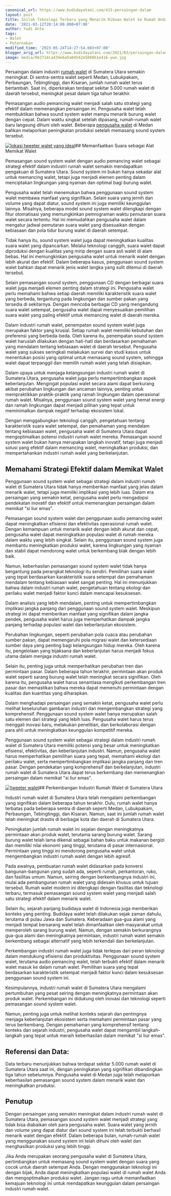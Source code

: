 ```yaml
---
canonical_url: https://www.budidayatani.com/415-persaingan-dalam
layout: post
title: Inilah Teknologi Terbaru yang Menarik Ribuan Walet ke Rumah Anda
date: '2021-03-12T20:14:00.000+07:00'
author: Yudi Anto
tags:
- Walet
- Peternakan
modified_time: '2023-05-24T14:27:54.603+07:00'
blogger_orig_url: https://www.budidayatani.com/2021/03/persaingan-dalam-memikat-si-liur-emas.html
image: media/862714ca434e6a5a04542e5060b1e416-ywe.jpg
---
```

Persaingan dalam industri [rumah walet](https://www.budidayatani.com/search/label/Walet) di Sumatera Utara semakin meningkat. Di sentra-sentra walet seperti Medan, Lubukpakam, Perbaungan, Tebingtinggi, dan Kisaran, jumlah rumah walet terus bertambah. Saat ini, diperkirakan terdapat sekitar 5.000 rumah walet di daerah tersebut, meningkat pesat dalam tiga tahun terakhir.

Pemasangan audio pemancing walet menjadi salah satu strategi yang efektif dalam memenangkan persaingan ini. Pengusaha walet telah membuktikan bahwa sound system walet mampu menarik burung walet dengan cepat. Dalam waktu singkat setelah dipasang, rumah-rumah walet baru langsung dihuni oleh walet. Beberapa [pengusaha walet](https://www.budidayatani.com/2021/10/gelar-raja-walet-merah-bagi-boedi.html) di Medan bahkan melaporkan peningkatan produksi setelah memasang sound system tersebut.

[![lokasi tweeter walet yang ideal](https://blogger.googleusercontent.com/img/b/R29vZ2xl/AVvXsEgxKIWT44Cyrv13wd8Jye8TzWDJc0cKo6U_8m2gmZERRMzzBgU4v4yiQqjTn3RHADNPqLUIyNNEBQ6RCLsuXrjh_ZmYreawJ6hqafh0ka2EfzPStLVCnuA15UHgIyJ9p-kRVlOb1UIrRqva9eQb_szQaoAZvnaT5RRlRYaHaCaCsEP61ltGwWrFkTmYEQ/w640-h360/ywe.jpg)](https://blogger.googleusercontent.com/img/b/R29vZ2xl/AVvXsEgxKIWT44Cyrv13wd8Jye8TzWDJc0cKo6U_8m2gmZERRMzzBgU4v4yiQqjTn3RHADNPqLUIyNNEBQ6RCLsuXrjh_ZmYreawJ6hqafh0ka2EfzPStLVCnuA15UHgIyJ9p-kRVlOb1UIrRqva9eQb_szQaoAZvnaT5RRlRYaHaCaCsEP61ltGwWrFkTmYEQ/s2133/ywe.jpg)## Memanfaatkan Suara sebagai Alat Memikat Walet

Pemasangan sound system walet dengan audio pemancing walet sebagai strategi efektif dalam industri rumah walet semakin mendapatkan pengakuan di Sumatera Utara. Sound system ini bukan hanya sekadar alat untuk memancing walet, tetapi juga menjadi elemen penting dalam menciptakan lingkungan yang nyaman dan optimal bagi burung walet.

Pengusaha walet telah menemukan bahwa penggunaan sound system walet membawa manfaat yang signifikan. Selain suara yang jernih dan volume yang dapat diatur, sound system ini juga memiliki keunggulan lainnya. Misalnya, beberapa model sound system walet dilengkapi dengan fitur otomatisasi yang memungkinkan pemrograman waktu pemutaran suara walet secara tertentu. Hal ini memudahkan pengusaha walet dalam mengatur jadwal pemutaran suara walet yang disesuaikan dengan kebiasaan dan pola tidur burung walet di daerah setempat.

Tidak hanya itu, sound system walet juga dapat meningkatkan kualitas suara walet yang dipancarkan. Melalui teknologi canggih, suara walet dapat diproduksi dengan kualitas yang mirip dengan suara asli walet di alam bebas. Hal ini memungkinkan pengusaha walet untuk menarik walet dengan lebih akurat dan efektif. Dalam beberapa kasus, penggunaan sound system walet bahkan dapat menarik jenis walet langka yang sulit ditemui di daerah tersebut.

Selain pemasangan sound system, penggunaan CD dengan berbagai suara walet juga menjadi elemen penting dalam strategi ini. Pengusaha walet perlu memahami bahwa setiap daerah memiliki karakteristik suara walet yang berbeda, tergantung pada lingkungan dan sumber pakan yang tersedia di sekitarnya. Dengan mencoba berbagai CD yang mengandung suara walet setempat, pengusaha walet dapat menyesuaikan pemilihan suara walet yang paling efektif untuk memancing walet di daerah mereka.

Dalam industri rumah walet, penempatan sound system walet juga merupakan faktor yang krusial. Setiap rumah walet memiliki kebutuhan dan preferensi yang berbeda-beda. Oleh karena itu, penempatan sound system walet haruslah dilakukan dengan hati-hati dan berdasarkan pemahaman yang mendalam tentang kebiasaan walet di daerah tersebut. Pengusaha walet yang sukses seringkali melakukan survei dan studi kasus untuk menentukan posisi yang optimal untuk memasang sound system, sehingga walet dapat terpanggil dan memilih rumah walet yang telah disiapkan.

Dalam upaya untuk menjaga kelangsungan industri rumah walet di Sumatera Utara, pengusaha walet juga perlu mempertimbangkan aspek keberlanjutan. Mengingat populasi walet secara alami dapat berkurang akibat perubahan lingkungan dan ancaman lainnya, penting untuk mempraktikkan praktik-praktik yang ramah lingkungan dalam operasional rumah walet. Misalnya, penggunaan sound system walet yang hemat energi dan ramah lingkungan dapat menjadi pilihan yang tepat untuk meminimalkan dampak negatif terhadap ekosistem lokal.

Dengan menggabungkan teknologi canggih, pengetahuan tentang karakteristik suara walet setempat, dan pemahaman yang mendalam tentang kebiasaan walet, pengusaha walet di Sumatera Utara dapat mengoptimalkan potensi industri rumah walet mereka. Pemasangan sound system walet bukan hanya merupakan langkah inovatif, tetapi juga menjadi solusi yang efektif dalam memancing walet, meningkatkan produksi, dan mempertahankan industri rumah walet yang berkelanjutan.

## Memahami Strategi Efektif dalam Memikat Walet

Penggunaan sound system walet sebagai strategi dalam industri rumah walet di Sumatera Utara tidak hanya memberikan manfaat yang jelas dalam menarik walet, tetapi juga memiliki implikasi yang lebih luas. Dalam era persaingan yang semakin ketat, pengusaha walet perlu mengadopsi pendekatan inovatif dan efektif untuk memenangkan persaingan dalam memikat "si liur emas".

Pemasangan sound system walet dan penggunaan audio pemancing walet dapat meningkatkan efisiensi dan efektivitas operasional rumah walet. Dengan kemampuan untuk menarik walet dengan lebih akurat dan cepat, pengusaha walet dapat meningkatkan populasi walet di rumah mereka dalam waktu yang lebih singkat. Selain itu, penggunaan sound system juga membantu meningkatkan produksi walet, karena lingkungan yang nyaman dan stabil dapat mendorong walet untuk berkembang biak dengan lebih baik.

Namun, keberhasilan pemasangan sound system walet tidak hanya bergantung pada perangkat teknologi itu sendiri. Pemilihan suara walet yang tepat berdasarkan karakteristik suara setempat dan pemahaman mendalam tentang kebiasaan walet sangat penting. Hal ini menunjukkan bahwa dalam industri rumah walet, pengetahuan tentang ekologi dan perilaku walet menjadi faktor kunci dalam mencapai kesuksesan.

Dalam analisis yang lebih mendalam, penting untuk mempertimbangkan implikasi jangka panjang dari penggunaan sound system walet. Meskipun strategi ini dapat memberikan manfaat yang signifikan dalam jangka pendek, pengusaha walet harus juga memperhatikan dampak jangka panjang terhadap populasi walet dan keberlanjutan ekosistem.

Perubahan lingkungan, seperti perubahan pola cuaca atau perubahan sumber pakan, dapat memengaruhi pola migrasi walet dan ketersediaan sumber daya yang penting bagi kelangsungan hidup mereka. Oleh karena itu, pengelolaan yang bijaksana dan keberlanjutan harus menjadi fokus utama dalam menjaga industri rumah walet.

Selain itu, penting juga untuk memperhatikan perubahan tren dan permintaan pasar. Dalam beberapa tahun terakhir, permintaan akan produk walet seperti sarang burung walet telah meningkat secara signifikan. Oleh karena itu, pengusaha walet harus senantiasa mengikuti perkembangan tren pasar dan memastikan bahwa mereka dapat memenuhi permintaan dengan kualitas dan kuantitas yang diharapkan.

Dalam menghadapi persaingan yang semakin ketat, pengusaha walet perlu melihat keseluruhan gambaran industri dan mengembangkan strategi yang komprehensif. Penggunaan sound system walet hanya merupakan salah satu elemen dari strategi yang lebih luas. Pengusaha walet harus terus menggali inovasi baru, melakukan penelitian, dan berkolaborasi dengan para ahli untuk meningkatkan keunggulan kompetitif mereka.

Penggunaan sound system walet sebagai strategi dalam industri rumah walet di Sumatera Utara memiliki potensi yang besar untuk meningkatkan efisiensi, efektivitas, dan keberlanjutan industri. Namun, pengusaha walet harus memperhatikan pemilihan suara yang tepat, memahami ekologi dan perilaku walet, serta mempertimbangkan implikasi jangka panjang dan tren pasar. Dengan pendekatan yang komprehensif dan berkelanjutan, industri rumah walet di Sumatera Utara dapat terus berkembang dan memenangkan persaingan dalam memikat "si liur emas".

[![tweeter walet](https://blogger.googleusercontent.com/img/b/R29vZ2xl/AVvXsEhG9o8ujfBMw_-weLRAFtjs6c6KRKH1Wkfpc0NLFa-d7PPB5yPyGZ3uaLifesk15TVauMZFf9SWFAXdoI1LiIpyCB3HAf2gx4VuCwT14Q8GO9CODwmhd71XC99rN2WRy1VxHKUfBHIOyrEqE5LSWmHSi-Oa6URWke6nk4zPrpqjPaDiRkiWBgWgfkuJVg/w640-h360/te.jpg)](https://blogger.googleusercontent.com/img/b/R29vZ2xl/AVvXsEhG9o8ujfBMw_-weLRAFtjs6c6KRKH1Wkfpc0NLFa-d7PPB5yPyGZ3uaLifesk15TVauMZFf9SWFAXdoI1LiIpyCB3HAf2gx4VuCwT14Q8GO9CODwmhd71XC99rN2WRy1VxHKUfBHIOyrEqE5LSWmHSi-Oa6URWke6nk4zPrpqjPaDiRkiWBgWgfkuJVg/s2133/te.jpg)## Perkembangan Industri Rumah Walet di Sumatera Utara

Industri rumah walet di Sumatera Utara telah mengalami perkembangan yang signifikan dalam beberapa tahun terakhir. Dulu, rumah walet hanya terbatas pada beberapa sentra di daerah seperti Medan, Lubukpakam, Perbaungan, Tebingtinggi, dan Kisaran. Namun, saat ini jumlah rumah walet telah meningkat drastis di berbagai kota dan daerah di Sumatera Utara.

Peningkatan jumlah rumah walet ini sejalan dengan meningkatnya permintaan akan produk walet, terutama sarang burung walet. Sarang burung walet telah lama dikenal sebagai bahan baku untuk makanan bergizi dan memiliki nilai ekonomi yang tinggi, terutama di pasar internasional. Permintaan yang tinggi ini mendorong pengusaha walet untuk mengembangkan industri rumah walet dengan lebih agresif.

Pada awalnya, pembuatan rumah walet didasarkan pada konversi bangunan-bangunan yang sudah ada, seperti rumah, perkantoran, ruko, dan fasilitas umum. Namun, seiring dengan berkembangnya industri ini, mulai ada pembangunan rumah walet yang didesain khusus untuk tujuan tersebut. Rumah walet modern ini dilengkapi dengan fasilitas dan teknologi terbaru, termasuk pemasangan sound system walet yang menjadi salah satu strategi efektif dalam menarik walet.

Selain itu, sejarah panjang budidaya walet di Indonesia juga memberikan konteks yang penting. Budidaya walet telah dilakukan sejak zaman dahulu, terutama di pulau Jawa dan Sumatera. Keberadaan gua-gua alami yang menjadi tempat bersarang walet telah dimanfaatkan oleh masyarakat untuk memperoleh sarang burung walet. Namun, dengan semakin berkurangnya gua-gua alami dan meningkatnya permintaan, industri rumah walet semakin berkembang sebagai alternatif yang lebih terkendali dan berkelanjutan.

Perkembangan industri rumah walet juga tidak terlepas dari peran teknologi dalam mendukung efisiensi dan produktivitas. Penggunaan sound system walet, terutama audio pemancing walet, telah terbukti efektif dalam menarik walet masuk ke dalam rumah walet. Pemilihan suara yang tepat berdasarkan karakteristik setempat menjadi faktor kunci dalam kesuksesan penggunaan sound system ini.

Kesimpulannya, industri rumah walet di Sumatera Utara mengalami pertumbuhan yang pesat seiring dengan meningkatnya permintaan akan produk walet. Perkembangan ini didukung oleh inovasi dan teknologi seperti pemasangan sound system walet.

Namun, penting juga untuk melihat konteks sejarah dan pentingnya menjaga keberlanjutan ekosistem serta memahami permintaan pasar yang terus berkembang. Dengan pemahaman yang komprehensif tentang konteks dan sejarah industri, pengusaha walet dapat mengambil langkah-langkah yang tepat untuk meraih keberhasilan dalam memikat "si liur emas".

## Referensi dan Data:

Data terbaru menunjukkan bahwa terdapat sekitar 5.000 rumah walet di Sumatera Utara saat ini, dengan peningkatan yang signifikan dibandingkan tiga tahun sebelumnya. Pengusaha walet di Medan juga telah melaporkan keberhasilan pemasangan sound system dalam menarik walet dan meningkatkan produksi.

## Penutup

Dengan persaingan yang semakin meningkat dalam industri rumah walet di Sumatera Utara, pemasangan sound system walet menjadi strategi yang tidak bisa diabaikan oleh para pengusaha walet. Suara walet yang jernih dan volume yang dapat diatur dari sound system ini telah terbukti berhasil menarik walet dengan efektif. Dalam beberapa bulan, rumah-rumah walet yang menggunakan sound system ini telah dihuni oleh walet dan menghasilkan produksi yang lebih tinggi.

Jika Anda merupakan seorang pengusaha walet di Sumatera Utara, pertimbangkan untuk memasang sound system walet dengan suara yang cocok untuk daerah setempat Anda. Dengan menggunakan teknologi ini dengan bijak, Anda dapat meningkatkan populasi walet di rumah walet Anda dan mengoptimalkan produksi walet. Jangan ragu untuk memanfaatkan kemajuan teknologi ini untuk mendapatkan keunggulan dalam persaingan industri rumah walet.

